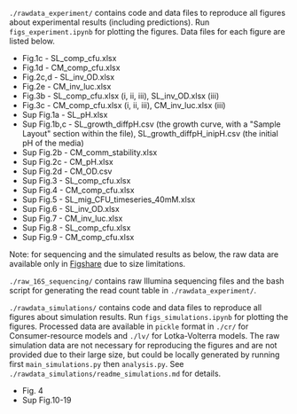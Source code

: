 `./rawdata_experiment/` contains code and data files to reproduce all figures about experimental results (including predictions). Run `figs_experiment.ipynb` for plotting the figures. Data files for each figure are listed below.
* Fig.1c - SL_comp_cfu.xlsx
* Fig.1d - CM_comp_cfu.xlsx
* Fig.2c,d - SL_inv_OD.xlsx
* Fig.2e - CM_inv_luc.xlsx
* Fig.3b - SL_comp_cfu.xlsx (i, ii, iii), SL_inv_OD.xlsx (iii)
* Fig.3c - CM_comp_cfu.xlsx (i, ii, iii), CM_inv_luc.xlsx (iii)
* Sup Fig.1a - SL_pH.xlsx
* Sup Fig.1b,c - SL_growth_diffpH.csv (the growth curve, with a "Sample Layout" section within the file), SL_growth_diffpH_inipH.csv (the initial pH of the media)
* Sup Fig.2b - CM_comm_stability.xlsx
* Sup Fig.2c - CM_pH.xlsx
* Sup Fig.2d - CM_OD.csv
* Sup Fig.3 - SL_comp_cfu.xlsx
* Sup Fig.4 - CM_comp_cfu.xlsx
* Sup Fig.5 - SL_mig_CFU_timeseries_40mM.xlsx
* Sup Fig.6 - SL_inv_OD.xlsx
* Sup Fig.7 - CM_inv_luc.xlsx
* Sup Fig.8 - SL_comp_cfu.xlsx
* Sup Fig.9 - CM_comp_cfu.xlsx

Note: for sequencing and the simulated results as below, the raw data are available only in [Figshare](https://doi.org/10.6084/m9.figshare.27168834) due to size limitations.

`./raw_16S_sequencing/` contains raw Illumina sequencing files and the bash script for generating the read count table in `./rawdata_experiment/`.

`./rawdata_simulations/` contains code and data files to reproduce all figures about simulation results. Run `figs_simulations.ipynb` for plotting the figures. Processed data are available in `pickle` format in `./cr/` for Consumer-resource models and `./lv/` for Lotka-Volterra models. The raw simulation data are not necessary for reproducing the figures and are not provided due to their large size, but could be locally generated by running first `main_simulations.py` then `analysis.py`. See `./rawdata_simulations/readme_simulations.md` for details.
* Fig. 4
* Sup Fig.10-19
